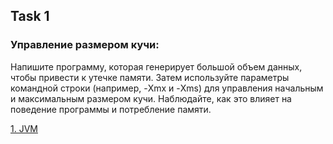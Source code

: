 ## Task 1
### Управление размером кучи:
Напишите программу, которая генерирует большой объем данных, чтобы привести к утечке памяти. Затем используйте параметры командной строки (например, -Xmx и -Xms) для управления начальным и максимальным размером кучи. Наблюдайте, как это влияет на поведение программы и потребление памяти.

[1. JVM](../README.md)
